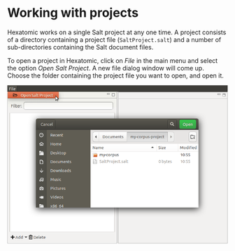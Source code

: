 # Working with projects

Hexatomic works on a single Salt project at any one time.
A project consists of a directory containing a project file (`SaltProject.salt`) and a number of sub-directories containing the Salt document files.

To open a project in Hexatomic, click on *File* in the main menu and select the option *Open Salt Project*.
A new file dialog window will come up.
Choose the folder containing the project file you want to open, and open it.

![Opening a project in Hexatomic](open-salt-project.png)